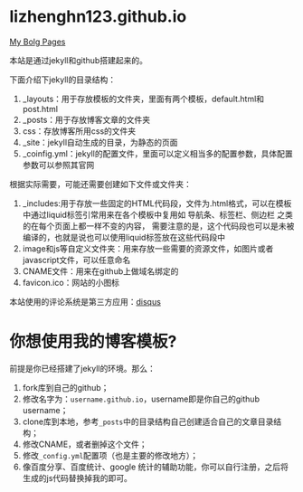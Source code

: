 # lizhenghn123.github.io
[My Bolg Pages](http://cpper.info)


本站是通过jekyll和github搭建起来的。

下面介绍下jekyll的目录结构：

1. _layouts：用于存放模板的文件夹，里面有两个模板，default.html和post.html
2. _posts：用于存放博客文章的文件夹
3. css：存放博客所用css的文件夹
4. _site：jekyll自动生成的目录，为静态的页面
5. _coinfig.yml：jekyll的配置文件，里面可以定义相当多的配置参数，具体配置参数可以参照其官网

根据实际需要，可能还需要创建如下文件或文件夹：

1. _includes:用于存放一些固定的HTML代码段，文件为.html格式，可以在模板中通过liquid标签引常用来在各个模板中复用如 导航条、标签栏、侧边栏 之类的在每个页面上都一样不变的内容，
需要注意的是，这个代码段也可以是未被编译的，也就是说也可以使用liquid标签放在这些代码段中
2. image和js等自定义文件夹：用来存放一些需要的资源文件，如图片或者javascript文件，可以任意命名
3. CNAME文件：用来在github上做域名绑定的
4. favicon.ico：网站的小图标


本站使用的评论系统是第三方应用：[disqus](http://disqus.com)



# 你想使用我的博客模板?
前提是你已经搭建了jekyll的环境。那么：

1. fork库到自己的github；
2. 修改名字为：`username.github.io`，username即是你自己的github username；
3. clone库到本地，参考`_posts`中的目录结构自己创建适合自己的文章目录结构；
4. 修改CNAME，或者删掉这个文件；
5. 修改`_config.yml`配置项（也是主要的修改地方）；
6. 像百度分享、百度统计、google 统计的辅助功能，你可以自行注册，之后将生成的js代码替换掉我的即可。
